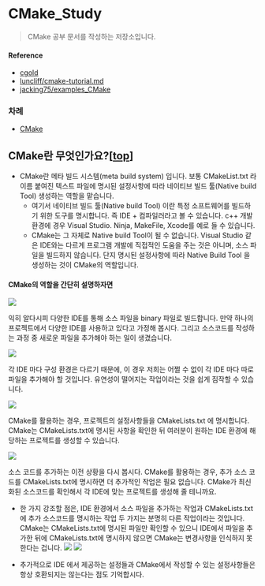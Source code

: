 # CMake_Study

> CMake 공부 문서를 작성하는 저장소입니다.

#### Reference
- [cgold](https://cgold.readthedocs.io/en/latest/overview/cmake-can.html)
- [luncliff/cmake-tutorial.md](https://gist.github.com/luncliff/6e2d4eb7ca29a0afd5b592f72b80cb5c)
- [jacking75/examples_CMake](https://github.com/jacking75/examples_CMake)

### 차례<a name="Category"></a>
- [CMake](#cmake)


## CMake란 무엇인가요?[[top](#Category)]<a name="cmake"></a>
- CMake란 메타 빌드 시스템(meta build system) 입니다. 보통 CMakeList.txt 라 이름 붙여진 텍스트 파일에 명시된 설정사항에 따라 네이티브 빌드 툴(Native build Tool) 생성하는 역할을 맡습니다.
  - 여기서 네이티브 빌드 툴(Native build Tool) 이란 특정 소프트웨어를 빌드하기 위한 도구를 명시합니다. 즉 IDE + 컴파일러라고 볼 수 있습니다. c++ 개발 환경에 경우 Visual Studio. Ninja, MakeFile, Xcode를 예로 들 수 있습니다.
  - CMake는 그 자체로 Native build Tool이 될 수 없습니다. Visual Studio 같은 IDE와는 다르게 프로그램 개발에 직접적인 도움을 주는 것은 아니며, 소스 파일을 빌드하지 않습니다. 단지 명시된 설정사항에 따라 Native Build Tool 을 생성하는 것이 CMake의 역할입니다.
  
  
#### CMake의 역할을 간단히 설명하자면
![](https://cgold.readthedocs.io/en/latest/_images/native-build.png)

익히 알다시피 다양한 IDE를 통해 소스 파일을 binary 파일로 빌드합니다. 만약 하나의 프로젝트에서 다양한 IDE를 사용하고 있다고 가정해 봅시다. 그리고 소스코드를 작성하는 과정 중 새로운 파일을 추가해야 하는 일이 생겼습니다.

![](https://cgold.readthedocs.io/en/latest/_images/native-build-add.png)

각 IDE 마다 구성 환경은 다르기 때문에, 이 경우 저희는 어쩔 수 없이 각 IDE 마다 따로 파일을 추가해야 할 것입니다. 유연성이 떨어지는 작업이라는 것을 쉽게 짐작할 수 있습니다.

![](https://cgold.readthedocs.io/en/latest/_images/generate-native-files.png)

CMake를 활용하는 경우, 프로젝트의 설정사항들을 CMakeLists.txt 에 명시합니다. CMake는 CMakeLists.txt에 명시된 사항을 확인한 뒤 여러분이 원하는 IDE 환경에 해당하는 프로젝트를 생성할 수 있습니다.

![](https://cgold.readthedocs.io/en/latest/_images/generate-native-files-add.png) 

소스 코드를 추가하는 이전 상황을 다시 봅시다. CMake를 활용하는 경우, 추가 소스 코드를 CMakeLists.txt에 명시하면 더 추가적인 작업은 필요 없습니다. CMake가 최신화된 소스코드를 확인해서 각 IDE에 맞는 프로젝트를 생성해 줄 테니까요.

- 한 가지 강조할 점은, IDE 환경에서 소스 파일을 추가하는 작업과 CMakeLists.txt에 추가 소스코드를 명시하는 작업 두 가지는 분명히 다른 작업이라는 것입니다. CMake는 CMakeLists.txt에 명시된 파일만 확인할 수 있으니 IDE에서 파일을 추가한 뒤에 CMakeLists.txt에 명시하지 않으면 CMake는 변경사항을 인식하지 못한다는 겁니다.
![](https://cgold.readthedocs.io/en/latest/_images/bad-workflow.png)
![](https://cgold.readthedocs.io/en/latest/_images/good-workflow.png)

- 추가적으로 IDE 에서 제공하는 설정들과 CMake에서 작성할 수 있는 설정사항들은 항상 호환되지는 않는다는 점도 기억합시다.
